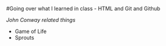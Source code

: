 #Going over what I learned in class - HTML and Git and Github

*John Conway related things*
- Game of Life
- Sprouts 